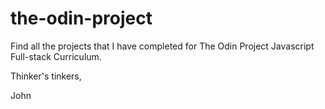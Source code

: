 # the-odin-project

Find all the projects that I have completed for The Odin Project Javascript Full-stack Curriculum.

Thinker's tinkers,

John